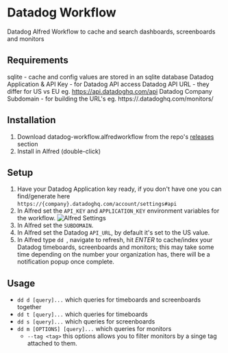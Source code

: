 # Datadog Workflow

Datadog Alfred Workflow to cache and search dashboards, screenboards and monitors

Requirements
-------------
sqlite - cache and config values are stored in an sqlite database
Datadog Application & API Key - for Datadog API access
Datadog API URL - they differ for US vs EU eg. https://api.datadoghq.com/api
Datadog Company Subdomain - for building the URL's eg. https://<subdomain>.datadoghq.com/monitors/<monitor id>

Installation
-------------
1. Download datadog-workflow.alfredworkflow from the repo's [releases](https://github.com/rust-playground/alfred-workflows-rs/releases) section
2. Install in Alfred (double-click)

Setup
------
1. Have your Datadog Application key ready, if you don't have one you can find/generate here `https://{company}.datadoghq.com/account/settings#api`
2. In Alfred set the `API_KEY` and `APPLICATION_KEY` environment variables for the workflow. ![Alfred Settings](https://github.com/rust-playground/alfred-workflows-rs/raw/master/datadog-workflow/datadog.png)
3. In Alfred set the `SUBDOMAIN`.
4. In Alfred set the Datadog `API_URL`, by default it's set to the US value.
5. In Alfred type `dd `, navigate to refresh, hit *ENTER* to cache/index your Datadog timeboards, screenboards and monitors; this may take some time depending on the number your organization has, there will be a notification popup once complete.

Usage
------
- `dd d [query]...` which queries for timeboards and screenboards together
- `dd t [query]...` which queries for timeboards
- `dd s [query]...` which queries for screenboards
- `dd m [OPTIONS] [query]...` which queries for monitors
  - `--tag <tag>` this options allows you to filter monitors by a singe tag attached to them.
